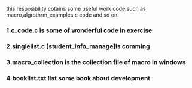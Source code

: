 this resposibility cotains some useful work code,such as macro,algrothrm_examples,c code and so on.


### 1.c_code.c  is some of wonderful code in exercise

### 2.singlelist.c    [student_info_manage]is comming

### 3.macro_collection is the collection file of macro in windows

### 4.booklist.txt list some book about development

